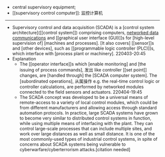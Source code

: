 - central supervisory equipment; 
- [[supervisory control computer]]: 监控计算机
- ---
- Supervisory control and data acquisition (SCADA) is a [control system architecture]([[control system]]) comprising computers, [networked data communications](((9O5BOvsjc))) and [[graphical user interface (GUI)]]s for [high-level supervision of] [machines and processes]. [It also covers] [[sensor]]s and [other devices], such as [[programmable logic controller (PLC)]]s, which interface with [process plant or machinery].
220403-20:45
- Explanation
    - The [[operator interface]]s which [enable monitoring] and [the issuing of process commands], 发出 like controller [[set point]] changes, are [handled through] the [SCADA computer system]. The [subordinated operations], 从属操作 e.g. the real-time control logic or controller calculations, are performed by networked modules connected to the field sensors and actuators.
220404-19:45
    - The SCADA concept was developed to be a universal means of remote-access to a variety of local control modules, which could be from different manufacturers and allowing access through standard automation protocols. In practice, large SCADA systems have grown to become very similar to distributed control systems in function, while using multiple means of interfacing with the plant. They can control large-scale processes that can include multiple sites, and work over large distances as well as small distance. It is one of the most commonly-used types of industrial control systems, in spite of concerns about SCADA systems being vulnerable to cyberwarfare/cyberterrorism attacks.[citation needed]
